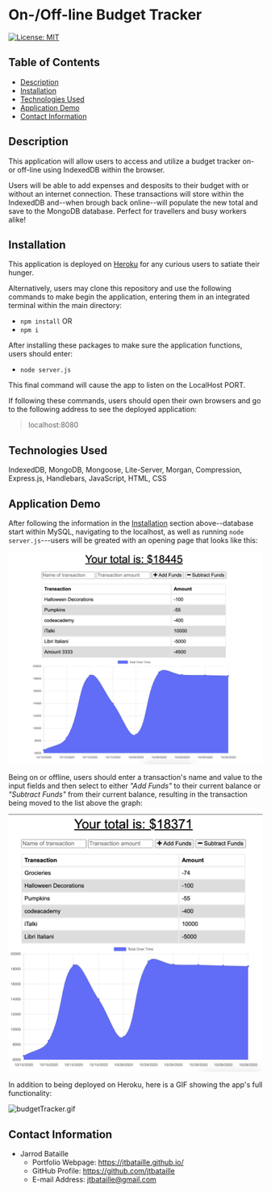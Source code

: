 # On-/Off-line Budget Tracker
[![License: MIT](https://img.shields.io/badge/License-MIT-yellow.svg)](https://opensource.org/licenses/MIT)

## Table of Contents
* [Description](#description)
* [Installation](#installation)
* [Technologies Used](#technologies-used)
* [Application Demo](#application-demo)
* [Contact Information](#contact-information)

## Description
This application will allow users to access and utilize a budget tracker on- or off-line using IndexedDB within the browser.

Users will be able to add expenses and desposits to their budget with or without an internet connection. These transactions will store within the IndexedDB and--when brough back online--will populate the new total and save to the MongoDB database. Perfect for travellers and busy workers alike!

## Installation
This application is deployed on [Heroku](https://sleepy-springs-57650.herokuapp.com/) for any curious users to satiate their hunger.

Alternatively, users may clone this repository and use the following commands to make begin the application, entering them in an integrated terminal within the main directory:

* ```npm install```
OR
* ```npm i```

After installing these packages to make sure the application functions, users should enter:

* ```node server.js```

This final command will cause the app to listen on the LocalHost PORT.

If following these commands, users should open their own browsers and go to the following address to see the deployed application:

> localhost:8080

## Technologies Used
IndexedDB, MongoDB, Mongoose, Lite-Server, Morgan, Compression, Express.js, Handlebars, JavaScript, HTML, CSS

## Application Demo
After following the information in the [Installation](#installation) section above--database start within MySQL, navigating to the localhost, as well as running ```node server.js```---users will be greated with an opening page that looks like this:

![startpage](public/assets/img/startpage.png)


Being on or offline, users should enter a transaction's name and value to the input fields and then select to either *"Add Funds"* to their current balance or *"Subtract Funds"* from their current balance, resulting in the transaction being moved to the list above the graph:

![input](public/assets/img/input.png)

In addition to being deployed on Heroku, here is a GIF showing the app's full functionality:

![budgetTracker.gif](public/assets/gif/budgetTracker.gif)

## Contact Information
* Jarrod Bataille
  * Portfolio Webpage: https://jtbataille.github.io/
  * GitHub Profile: https://github.com/jtbataille
  * E-mail Address: jtbataille@gmail.com